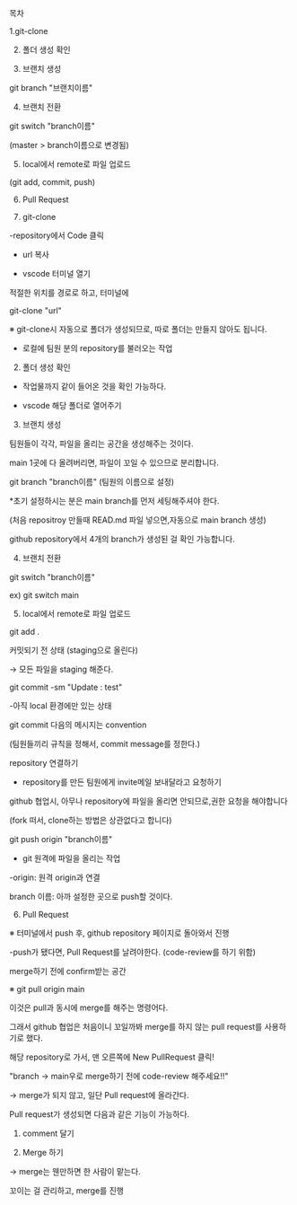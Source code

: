 목차

1.git-clone

2. 폴더 생성 확인 

3. 브랜치 생성 

git branch "브랜치이름"

4. 브랜치 전환

git switch "branch이름"

(master > branch이름으로 변경됨)

5. local에서 remote로 파일 업로드

(git add, commit, push)

6. Pull Request
 


1. git-clone

-repository에서 Code 클릭

- url 복사

- vscode 터미널 열기 


 적절한 위치를 경로로 하고, 터미널에

git-clone "url"

※ git-clone시 자동으로 폴더가 생성되므로, 따로 폴더는 만들지 않아도 됩니다.



- 로컬에 팀원 분의 repository를 불러오는 작업


2. 폴더 생성 확인 

- 작업물까지 같이 들어온 것을 확인 가능하다.

- vscode 해당 폴더로 열어주기
 

3. 브랜치 생성 

팀원들이 각각, 파일을 올리는 공간을 생성해주는 것이다.

main 1곳에 다 올려버리면, 파일이 꼬일 수 있으므로 분리합니다.

git branch "branch이름"
(팀원의 이름으로 설정)

 
*초기 설정하시는 분은 main branch를 먼저 세팅해주셔야 한다.

(처음 repositroy 만들때 READ.md 파일 넣으면,자동으로 main branch 생성)

github repository에서 4개의 branch가 생성된 걸 확인 가능합니다.
 
4. 브랜치 전환

git switch "branch이름"

ex) git switch main
 

5. local에서 remote로 파일 업로드

git add .

커밋되기 전 상태 (staging으로 올린다)

→ 모든 파일을 staging 해준다.

 git commit -sm "Update : test"

-아직 local 환경에만 있는 상태

git commit 다음의 메시지는 convention

(팀원들끼리 규칙을 정해서, commit message를 정한다.)


repository 연결하기

- repository를 만든 팀원에게 invite메일 보내달라고 요청하기

github 협업시, 아무나 repository에 파일을 올리면 안되므로,권한 요청을 해야합니다

(fork 떠서, clone하는 방법은 상관없다고 합니다)

 
git push origin "branch이름"

- git 원격에 파일을 올리는 작업

-origin: 원격 origin과 연결 

branch 이름: 아까 설정한 곳으로 push할 것이다.


6. Pull Request

※ 터미널에서 push 후, github repository 페이지로 돌아와서 진행

-push가 됐다면, Pull Request를 날려야한다. (code-review를 하기 위함)

 merge하기 전에 confirm받는 공간 

※ git pull origin main

이것은 pull과 동시에 merge를 해주는 명령어다.

그래서 github 협업은 처음이니 꼬일까봐 merge를 하지 않는 pull request를 사용하기로 했다.

 
해당 repository로 가서, 맨 오른쪽에 New PullRequest 클릭!

"branch → main우로 merge하기 전에 code-review 해주세요!!"

→ merge가 되지 않고, 일단 Pull request에 올라간다.

Pull request가 생성되면 다음과 같은 기능이 가능하다.

1. comment 달기

2. Merge 하기 

→ merge는 웬만하면 한 사람이 맡는다.

꼬이는 걸 관리하고, merge를 진행
